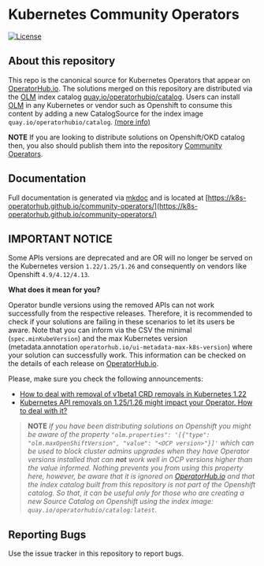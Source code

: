 # Kubernetes Community Operators
[![License](http://img.shields.io/:license-apache-blue.svg)](http://www.apache.org/licenses/LICENSE-2.0.html)

## About this repository

This repo is the canonical source for Kubernetes Operators that appear on [OperatorHub.io](https://operatorhub.io).
The solutions merged on this repository are distributed via the [OLM][olm] index catalog [quay.io/operatorhubio/catalog][quay.io].
Users can install [OLM][olm] in any Kubernetes or vendor such as Openshift to consume this content by adding a new CatalogSource for the index image `quay.io/operatorhubio/catalog`. [(more info)][catalog]

**NOTE** If you are looking to distribute solutions on Openshift/OKD catalog then, you also should publish them 
into the repository [Community Operators](https://github.com/redhat-openshift-ecosystem/community-operators-prod).

## Documentation

Full documentation is generated via [mkdoc](https://www.mkdocs.org/) and is located at [https://k8s-operatorhub.github.io/community-operators/](https://k8s-operatorhub.github.io/community-operators/)

## IMPORTANT NOTICE

Some APIs versions are deprecated and are OR will no longer be served on the Kubernetes version 
`1.22/1.25/1.26` and consequently on vendors like Openshift `4.9/4.12/4.13`.

**What does it mean for you?**

Operator bundle versions using the removed APIs can not work successfully from the respective releases. 
Therefore, it is recommended to check if your solutions are failing in these scenarios to let its users be aware. 
Note that you can inform via the CSV the minimal (`spec.minKubeVersion`) and the max Kubernetes 
version (metadata.annotation `operatorhub.io/ui-metadata-max-k8s-version`) where your solution can 
successfully work. This information can be checked on the details of each release on [OperatorHub.io](https://operatorhub.io).

Please, make sure you check the following announcements:
- [How to deal with removal of v1beta1 CRD removals in Kubernetes 1.22](https://github.com/k8s-operatorhub/community-operators/discussions/468)
- [Kubernetes API removals on 1.25/1.26 might impact your Operator. How to deal with it?](https://github.com/k8s-operatorhub/community-operators/discussions/1194)

> **NOTE** _If you have been distributing solutions on Openshift you might be aware of the 
property `"olm.properties": '[{"type": "olm.maxOpenShiftVersion", "value": "<OCP version>"}]'` 
which can be used to block cluster admins upgrades when they have Operator versions installed that can **not** 
work well in OCP versions higher than the value informed. Nothing prevents you from using this property here, 
however, be aware that it is ignored on [OperatorHub.io](https://operatorhub.io) and that the index catalog built from 
this repository is not part of the Openshift catalog. So that, it can be useful only for those 
who are creating a new Source Catalog on Openshift using the index image: `quay.io/operatorhubio/catalog:latest`._ 

## Reporting Bugs

Use the issue tracker in this repository to report bugs.

[k8s-deprecated-guide]: https://kubernetes.io/docs/reference/using-api/deprecation-guide/#v1-22
[olm]: https://github.com/operator-framework/operator-lifecycle-manager
[quay.io]: https://quay.io/repository/operatorhubio/catalog?tag=latest&tab=tags
[catalog]: https://k8s-operatorhub.github.io/community-operators/testing-operators/#1-create-the-catalogsource